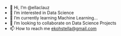 - 👋 Hi, I’m @ellaclauz
- 👀 I’m interested in Data Science
- 🌱 I’m currently learning Machine Learning...
- 💞️ I’m looking to collaborate on Data Science Projects
- 📫 How to reach me ekohstella@gmail.com

<!---
ellaclauz/ellaclauz is a ✨ special ✨ repository because its `README.md` (this file) appears on your GitHub profile.
You can click the Preview link to take a look at your changes.
--->
